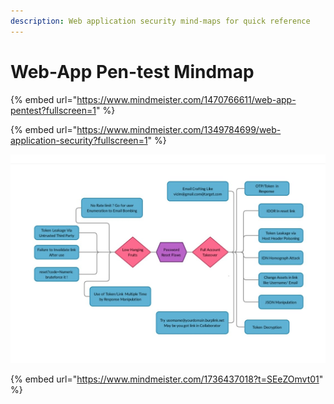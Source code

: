 ```yaml
---
description: Web application security mind-maps for quick reference
---
```


# Web-App Pen-test Mindmap

{% embed url="https://www.mindmeister.com/1470766611/web-app-pentest?fullscreen=1" %}

{% embed url="https://www.mindmeister.com/1349784699/web-application-security?fullscreen=1" %}

![Password Rest Functionality Flaws](<../.gitbook/assets/image (24).png>)

{% embed url="https://www.mindmeister.com/1736437018?t=SEeZOmvt01" %}



